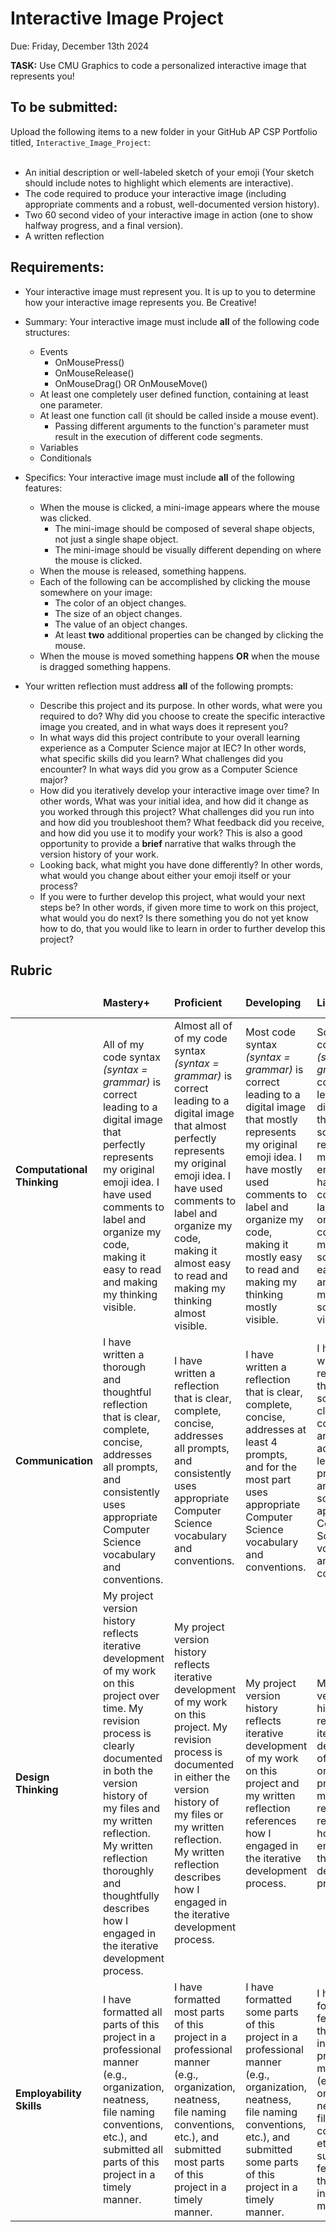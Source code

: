 # Interactive Image Project
Due: Friday, December 13th 2024

**TASK:** Use CMU Graphics to code a personalized interactive image that represents you!

## To be submitted:
Upload the following items to a new folder in your GitHub AP CSP Portfolio titled, `Interactive_Image_Project`:<br><br>
* An initial description or well-labeled sketch of your emoji (Your sketch should include notes to highlight which elements are interactive).
* The code required to produce your interactive image (including appropriate comments and a robust, well-documented version history).
* Two 60 second video of your interactive image in action (one to show halfway progress, and a final version).
* A written reflection

## Requirements:

* Your interactive image must represent you.  It is up to you to determine how your interactive image represents you.  Be Creative!

* Summary: Your interactive image must include **all** of the following code structures:
    * Events
       * OnMousePress()
       * OnMouseRelease()
       * OnMouseDrag() OR OnMouseMove() 
    * At least one completely user defined function, containing at least one parameter.
    * At least one function call (it should be called inside a mouse event).
       * Passing different arguments to the function's parameter must result in the execution of different code segments.
    * Variables
    * Conditionals     

* Specifics: Your interactive image must include **all** of the following features:
    * When the mouse is clicked, a mini-image appears where the mouse was clicked.
       * The mini-image should be composed of several shape objects, not just a single shape object.
       * The mini-image should be visually different depending on where the mouse is clicked.
    * When the mouse is released, something happens.
    * Each of the following can be accomplished by clicking the mouse somewhere on your image:
       * The color of an object changes.
       * The size of an object changes.
       * The value of an object changes.
       * At least **two** additional properties can be changed by clicking the mouse.
    * When the mouse is moved something happens **OR** when the mouse is dragged something happens.
   

 
* Your written reflection must address **all** of the following prompts:
    * Describe this project and its purpose.  In other words, what were you required to do? Why did you choose to create the specific interactive image you created, and in what ways does it represent you?
    * In what ways did this project contribute to your overall learning experience as a Computer Science major at IEC? In other words, what specific skills did you learn? What challenges did you encounter? In what ways did you grow as a Computer Science major?
    * How did you iteratively develop your interactive image over time? In other words, What was your initial idea, and how did it change as you worked through this project? What challenges did you run into and how did you troubleshoot them? What feedback did you receive, and how did you use it to modify your work?  This is also a good opportunity to provide a **brief** narrative that walks through the version history of your work.
    * Looking back, what might you have done differently? In other words, what would you change about either your emoji itself or your process?
    * If you were to further develop this project, what would your next steps be? In other words, if given more time to work on this project, what would you do next? Is there something you do not yet know how to do, that you would like to learn in order to further develop this project?
 
## Rubric

<table>
 <thead>
  <tr>
   <td>
   <td> <b>Mastery+</b></td>
   <td> <b>Proficient</b></td>
   <td> <b>Developing</b></td>
   <td> <b>Limited</b></td>
   <td> <b>Not Yet Beginning</b></td>
  </tr>
 </thead>
 <tbody>
  <tr>
   <td> <b>Computational Thinking</b>
   <td> All of my code syntax <i>(syntax = grammar)</i> is correct leading to a digital image that perfectly represents my original emoji idea. I have used comments to label and organize my code, making it easy to read and making my thinking visible. </td>
   <td> Almost all of of my code syntax <i>(syntax = grammar)</i> is correct leading to a digital image that almost perfectly represents my original emoji idea. I have used comments to label and organize my code, making it almost easy to read and making my thinking almost visible.  </td>
   <td> Most code syntax <i>(syntax = grammar)</i> is correct leading to a digital image that mostly represents my original emoji idea. I have mostly used comments to label and organize my code, making it mostly easy to read and making my thinking mostly visible.  </td>
   <td> Some of my code syntax <i>(syntax = grammar)</i> is correct leading to a digital image that somewhat represents my original emoji idea. I have used comments to label and organize my code, making it somewhat easy to read and making my thinking somewhat visible.   </td>
   <td> Few to none of my code syntax <i>(syntax = grammar)</i> is correct leading to a digital image that barely represents my emoji idea. I have used little to no comments to label and organize my code, making little to none of my thinking visible.  </td>
  </tr>
  <tr>
   <td> <b>Communication</b>
   <td> I have written a thorough and thoughtful reflection that is clear, complete, concise, addresses all prompts, and consistently uses appropriate Computer Science vocabulary and conventions. </td>
   <td> I have written a reflection that is clear, complete, concise, addresses all prompts, and consistently uses appropriate Computer Science vocabulary and conventions. </td>
   <td> I have written a reflection that is clear, complete, concise, addresses at least 4 prompts, and for the most part uses appropriate Computer Science vocabulary and conventions. </td>
   <td> I have written a reflection that is somewhat clear, complete, and concise, addresses at least 3 prompts, and uses some appropriate Computer Science vocabulary and conventions. </td>
   <td> I have written a reflection that lacks clarity, conciseness, or completeness, addresses 2 or less prompts, or uses few appropriate Computer Science vocabulary and conventions. </td>
  </tr>
  <tr>
   <td> <b>Design Thinking</b>
   <td> My project version history reflects iterative development of my work on this project over time. My revision process is clearly documented in both the version history of my files and my written reflection. 
 My written reflection thoroughly and thoughtfully describes how I engaged in the iterative development process. </td>
   <td> My project version history reflects iterative development of my work on this project.  My revision process is documented in either the version history of my files or my written reflection. 
 My written reflection describes how I engaged in the iterative development process. </td>
   <td> My project version history reflects iterative development of my work on this project and my written reflection references how I engaged in the iterative development process. </td>
   <td> My project version history reflects iterative development of my work on this project or my written reflection references how I engaged in the iterative development process.</td>
   <td> My project version history does not reflect iterative development of my work on this project and my written reflection does not reflect how I engaged in the iterative development process. </td>
  </tr>
  <tr>
   <td> <b>Employability Skills</b>
   <td> I have formatted all parts of this project in a professional manner (e.g., organization, neatness, file naming conventions, etc.), and submitted all parts of this project in a timely manner. </td>
   <td> I have formatted most parts of this project in a professional manner (e.g., organization, neatness, file naming conventions, etc.), and submitted most parts of this project in a timely manner. </td>
   <td> I have formatted some parts of this project in a professional manner (e.g., organization, neatness, file naming conventions, etc.), and submitted some parts of this project in a timely manner. </td>
   <td> I have formatted few parts of this project in a professional manner (e.g., organization, neatness, file naming conventions, etc.), and submitted few parts of this project in a timely manner. </td>
   <td> I have formatted no parts of this project in a professional manner (e.g., organization, neatness, file naming conventions, etc.), or submitted no parts of this project in a timely manner. </td>
  </tr>
 </tbody>
</table>
